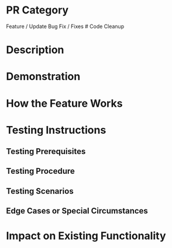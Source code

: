 # PR Category
<!-- [Delete as required do not add your own category] -->

Feature / Update 
Bug Fix / Fixes #
Code Cleanup


# Description
<!-- [Provide a brief overview of the changes introduced by this pull request. If this is a bug please explain what the bug is, if there is a GitHub issue and/or ticket please reference identifier] -->



# Demonstration
<!-- [Attach a video or GIF demonstrating the feature in action. This can help reviewers understand the behavior and verify correctness.] -->



# How the Feature Works
<!-- [Explain in more detail how the new feature works. You can include technical details, architecture changes, or any relevant context.] -->



# Testing Instructions
<!-- _If this feature is too large to generate tests single handedly, you will need to conduct a meeting to formulate the test cases with [Product Owner] and [Designated Tester]_  -->

## Testing Prerequisites
<!-- [Are there any prerequisites that need be carried out prior to testing] -->

## Testing Procedure
<!-- [Specify the steps to test the feature. Be clear and concise.] -->

## Testing Scenarios
<!-- [Include any specific test data or scenarios.] -->

## Edge Cases or Special Circumstances
<!-- [Highlight any edge cases or special conditions to consider during testing.] -->



# Impact on Existing Functionality
<!-- [Discuss whether this feature has the potential to affect existing core functionality. If so, describe the impact and any mitigation strategies.] -->

